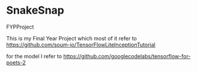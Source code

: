 # SnakeSnap
FYPProject

This is my Final Year Project which most of it refer  to https://github.com/soum-io/TensorFlowLiteInceptionTutorial

for the model I refer to https://github.com/googlecodelabs/tensorflow-for-poets-2

